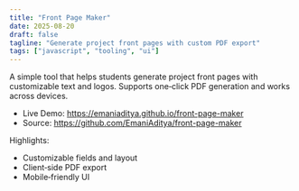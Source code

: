 ```yaml
---
title: "Front Page Maker"
date: 2025-08-20
draft: false
tagline: "Generate project front pages with custom PDF export"
tags: ["javascript", "tooling", "ui"]
---
```


A simple tool that helps students generate project front pages with customizable text and logos.
Supports one‑click PDF generation and works across devices.

- Live Demo: https://emaniaditya.github.io/front-page-maker
- Source: https://github.com/EmaniAditya/front-page-maker

Highlights:
- Customizable fields and layout
- Client‑side PDF export
- Mobile‑friendly UI
